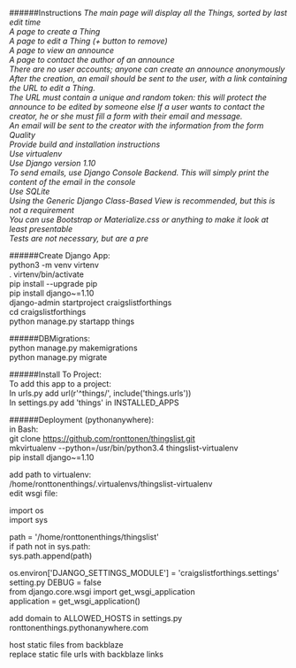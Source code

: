 ######Instructions
*The main page will display all the Things, sorted by last edit time <br />
A page to create a Thing <br />
A page to edit a Thing (+ button to remove) <br />
A page to view an announce <br />
A page to contact the author of an announce <br />
There are no user accounts; anyone can create an announce anonymously <br />
After the creation, an email should be sent to the user, with a link containing the URL to edit a Thing. <br />
The URL must contain a unique and random token: this will protect the announce to be edited by someone else If a user wants to contact the creator, he or she must fill a form with their email and message. <br />
An email will be sent to the creator with the information from the form
Quality <br />
Provide build and installation instructions <br />
Use virtualenv <br />
Use Django version 1.10 <br />
To send emails, use Django Console Backend. This will simply print the content of the email in the console <br />
Use SQLite <br />
Using the Generic Django Class-Based View is recommended, but this is not a requirement <br />
You can use Bootstrap or Materialize.css or anything to make it look at least presentable <br />
Tests are not necessary, but are a pre<br />* 

######Create Django App: <br />
python3 -m venv virtenv <br />
 . virtenv/bin/activate <br />
pip install --upgrade pip <br />
pip install django~=1.10 <br />
django-admin startproject craigslistforthings <br />
cd craigslistforthings <br />
python manage.py startapp things <br />

######DBMigrations: <br />
python manage.py makemigrations <br />
python manage.py migrate <br />

######Install To Project: <br />
To add this app to a project: <br />
In urls.py add url(r'^things/', include('things.urls')) <br />
In settings.py add 'things' in INSTALLED_APPS <br />

######Deployment (pythonanywhere): <br />
in Bash: <br />
git clone https://github.com/ronttonen/thingslist.git <br />
mkvirtualenv --python=/usr/bin/python3.4 thingslist-virtualenv <br />
pip install django~=1.10 <br />

add path to virtualenv: <br />
/home/ronttonenthings/.virtualenvs/thingslist-virtualenv <br />
edit wsgi file: <br />

import os <br />
import sys <br />

path = '/home/ronttonenthings/thingslist' <br />
if path not in sys.path: <br />
    sys.path.append(path) <br />

os.environ['DJANGO_SETTINGS_MODULE'] = 'craigslistforthings.settings' <br />
setting.py DEBUG = false <br />
from django.core.wsgi import get_wsgi_application <br />
application = get_wsgi_application() <br />

add domain to ALLOWED_HOSTS in settings.py ronttonenthings.pythonanywhere.com <br />

host static files from backblaze <br />
replace static file urls with backblaze links <br />

